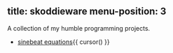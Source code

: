 title: skoddieware
menu-position: 3
---
A collection of my humble programming projects.

* [sinebeat equations](/skoddieware/sinebeatequations.html){{ cursor() }}